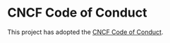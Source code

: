 # CNCF Code of Conduct

This project has adopted the [CNCF Code of Conduct](https://github.com/cncf/foundation/blob/main/code-of-conduct.md).
